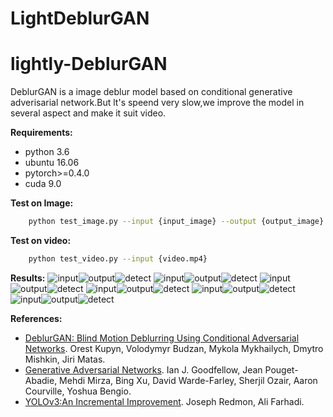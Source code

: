 # LightDeblurGAN
# lightly-DeblurGAN
 DeblurGAN is a image deblur model based on conditional generative adverisarial network.But lt's speend very slow,we improve the model in several aspect and make it suit video.

**Requirements:**
- python 3.6
- ubuntu 16.06
- pytorch>=0.4.0
- cuda 9.0

**Test on Image:**
```bash
    python test_image.py --input {input_image} --output {output_image}
``` 
**Test on video:**
```bash
    python test_video.py --input {video.mp4} 
```
**Results:**
![input](imgs/1_input.png)![output](imgs/1_output.png)![detect](imgs/1_detect.png)
![input](imgs/2_input.png)![output](imgs/2_output.png)![detect](imgs/2_detect.png)
![input](imgs/3_input.png)![output](imgs/3_output.png)![detect](imgs/3_detect.png)
![input](imgs/4_input.png)![output](imgs/4_output.png)![detect](imgs/4_detect.png)
![input](imgs/5_input.png)![output](imgs/5_output.png)![detect](imgs/5_detect.png)
![input](imgs/6_input.png)![output](imgs/6_output.png)![detect](imgs/6_detect.png)

**References:**
- [DeblurGAN: Blind Motion Deblurring Using Conditional Adversarial Networks](https://arxiv.org/abs/1712.04440).
  Orest Kupyn, Volodymyr Budzan, Mykola Mykhailych, Dmytro Mishkin, Jiri Matas.
- [Generative Adversarial Networks](https://arxiv.org/abs/1406.2661).
  Ian J. Goodfellow, Jean Pouget-Abadie, Mehdi Mirza, Bing Xu, David Warde-Farley, 
  Sherjil Ozair, Aaron Courville, Yoshua Bengio.
- [YOLOv3:An Incremental Improvement](https://pjreddie.com/media/files/papers/YOLOv3.pdf).
  Joseph Redmon, Ali Farhadi.
